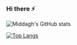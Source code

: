 ### Hi there ⚡
![Middagh's GitHub stats](https://github-readme-stats.vercel.app/api?username=Middagh&show_icons=true&theme=tokyonight)

[![Top Langs](https://github-readme-stats.vercel.app/api/top-langs/?username=Middagh&layout=compact)](https://github.com/Middagh/github-readme-stats)
